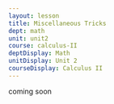 ```yaml
---
layout: lesson
title: Miscellaneous Tricks
dept: math
unit: unit2
course: calculus-II
deptDisplay: Math
unitDisplay: Unit 2
courseDisplay: Calculus II
---
```


coming soon
